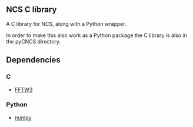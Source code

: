 ## NCS C library ##

A C library for NCS, along with a Python wrapper.

In order to make this also work as a Python package the C library is also in the pyCNCS directory.

## Dependencies ##

### C ###

* [FFTW3](http://www.fftw.org/)

### Python ###

* [numpy](http://www.numpy.org/)
